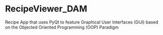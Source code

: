 # RecipeViewer_DAM
Recipe App that uses PyQt to feature Graphical User Interfaces (GUI) based on the Objected Oriented Programming (OOP) Paradigm

